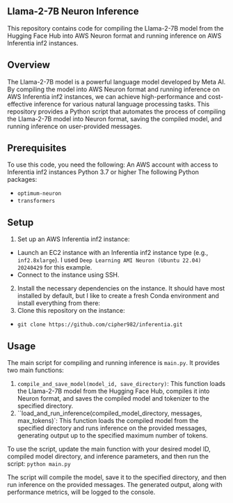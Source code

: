 ## Llama-2-7B Neuron Inference
This repository contains code for compiling the Llama-2-7B model from the Hugging Face Hub into AWS Neuron format and running inference on AWS Inferentia inf2 instances.

## Overview
The Llama-2-7B model is a powerful language model developed by Meta AI. By compiling the model into AWS Neuron format and running inference on AWS Inferentia inf2 instances, we can achieve high-performance and cost-effective inference for various natural language processing tasks.
This repository provides a Python script that automates the process of compiling the Llama-2-7B model into Neuron format, saving the compiled model, and running inference on user-provided messages.

## Prerequisites
To use this code, you need the following:
An AWS account with access to Inferentia inf2 instances
Python 3.7 or higher
The following Python packages:
- `optimum-neuron`
- `transformers`

## Setup
1. Set up an AWS Inferentia inf2 instance:
- Launch an EC2 instance with an Inferentia inf2 instance type (e.g., `inf2.8xlarge`). I used `Deep Learning AMI Neuron (Ubuntu 22.04) 20240429` for this example.
- Connect to the instance using SSH.
2. Install the necessary dependencies on the instance. It should have most installed by default, but I like to create a fresh Conda environment and install everything from there:
3. Clone this repository on the instance:
- `git clone https://github.com/cipher982/inferentia.git`

## Usage
The main script for compiling and running inference is `main.py`. It provides two main functions:
1. `compile_and_save_model(model_id, save_directory)`: This function loads the Llama-2-7B model from the Hugging Face Hub, compiles it into Neuron format, and saves the compiled model and tokenizer to the specified directory.
2. ``load_and_run_inference(compiled_model_directory, messages, max_tokens)`: This function loads the compiled model from the specified directory and runs inference on the provided messages, generating output up to the specified maximum number of tokens.

To use the script, update the main function with your desired model ID, compiled model directory, and inference parameters, and then run the script:
```python main.py```

The script will compile the model, save it to the specified directory, and then run inference on the provided messages. The generated output, along with performance metrics, will be logged to the console.
